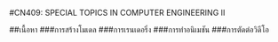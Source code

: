 #CN409: SPECIAL TOPICS IN COMPUTER ENGINEERING II

##เนื้อหา 
###การสร้างโมเดล 
###การเรนเดอริ่ง 
###การทำอนิเมชัน 
###การตัดต่อวิดีโอ
